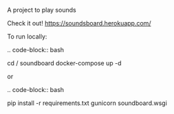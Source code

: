 A project to play sounds


Check it out! https://soundsboard.herokuapp.com/

To run locally: 

.. code-block:: bash

cd / soundboard 
docker-compose up -d 

or

.. code-block:: bash

pip install -r requirements.txt
gunicorn soundboard.wsgi
